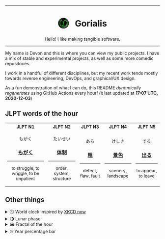 ***

<h1 align="center">
<sub>
    <img src="readme/resources/avatar.png" height="36">
</sub>
&nbsp;
Gorialis
</h1>
<p align="center">
Hello! I like making tangible software.
</p>

***

My name is Devon and this is where you can view my public projects. I have a mix of stable and experimental projects, as well as some more comedic repositories.

I work in a handful of different disciplines, but my recent work tends mostly towards reverse engineering, DevOps, and graphical/UX design.

As a fun demonstration of what I can do, this README *dynamically regenerates* using GitHub Actions every hour! (it last updated at **17:07 UTC, 2020-12-03**)

<h2>JLPT words of the hour</h2>
<table>
    <tr>
        <th>JLPT N1</th>
        <th>JLPT N2</th>
        <th>JLPT N3</th>
        <th>JLPT N4</th>
        <th>JLPT N5</th>
    </tr>
    <tr>
        <td>
            <p align="center">もがく</p>
            <h3 align="center"><b><a href="https://jisho.org/search/%E3%82%82%E3%81%8C%E3%81%8F">もがく</a></b></h3>
            <hr>
            <p align="center">to struggle,<wbr> to wriggle,<wbr> to be impatient</p>
        </td>
        <td>
            <p align="center">たいせい</p>
            <h3 align="center"><b><a href="https://jisho.org/search/%E4%BD%93%E5%88%B6">体制</a></b></h3>
            <hr>
            <p align="center">order,<wbr> system,<wbr> structure</p>
        </td>
        <td>
            <p align="center">あら</p>
            <h3 align="center"><b><a href="https://jisho.org/search/%E7%B2%97">粗</a></b></h3>
            <hr>
            <p align="center">defect,<wbr> flaw,<wbr> fault</p>
        </td>
        <td>
            <p align="center">けしき</p>
            <h3 align="center"><b><a href="https://jisho.org/search/%E6%99%AF%E8%89%B2">景色</a></b></h3>
            <hr>
            <p align="center">scenery,<wbr> landscape</p>
        </td>
        <td>
            <p align="center">でる</p>
            <h3 align="center"><b><a href="https://jisho.org/search/%E5%87%BA%E3%82%8B">出る</a></b></h3>
            <hr>
            <p align="center">to appear,<wbr> to leave</p>
        </td>
    </tr>
</table>

<h2>Other things</h2>
<details>
<summary>🕔  World clock inspired by <a href="https://xkcd.com/now">XKCD now</a></summary>

> <img src="generated/now.png" width="512">

</details>
<details>
<summary>🌖 Lunar phase</summary>

The moon is approximately 64.91% through its phase (Waning Gibbous).

</details>
<details>
<summary>&#x1f5bc; Fractal of the hour</summary>

> <img src="generated/fractal.png" width="512">

</details>
<details>
<summary>&#x23f2; Year percentage bar</summary>
<pre><code>2020 [██████████████████▁▁] 92.27%</code></pre>
</details>

